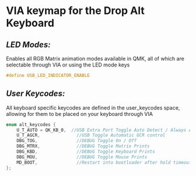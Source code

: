 # VIA keymap for the Drop Alt Keyboard

## _LED Modes:_

Enables all RGB Matrix animation modes available in QMK, all of which are selectable through VIA or using the LED mode keys

```c
#define USB_LED_INDICATOR_ENABLE
```

## _User Keycodes:_

All keyboard specific keycodes are defined in the user_keycodes space, allowing for them to be placed on your keyboard through VIA

```c
enum alt_keycodes {
    U_T_AUTO = QK_KB_0,  //USB Extra Port Toggle Auto Detect / Always Active
    U_T_AGCR,              //USB Toggle Automatic GCR control
    DBG_TOG,               //DEBUG Toggle On / Off
    DBG_MTRX,              //DEBUG Toggle Matrix Prints
    DBG_KBD,               //DEBUG Toggle Keyboard Prints
    DBG_MOU,               //DEBUG Toggle Mouse Prints
    MD_BOOT,               //Restart into bootloader after hold timeout
};
```
